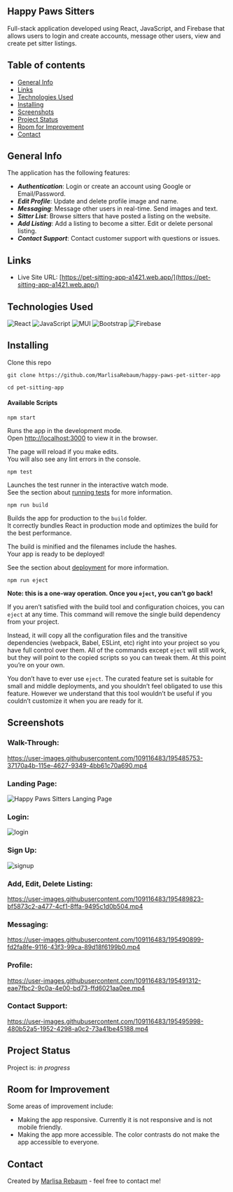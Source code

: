 ## Happy Paws Sitters
Full-stack application developed using React, JavaScript, and Firebase that 
allows users to login and create accounts, message other users, view and create
pet sitter listings.

## Table of contents

* [General Info](#general-info)
* [Links](#links)
* [Technologies Used](#technologies-used)
* [Installing](#installing)
* [Screenshots](#screenshots)
* [Project Status](#project-status)
* [Room for Improvement](#room-for-improvement)
* [Contact](#contact)

## General Info
The application has the following features:
* ***Authentication***: Login or create an account using Google or Email/Password.
* ***Edit Profile***: Update and delete profile image and name.
* ***Messaging***: Message other users in real-time. Send images and text.
* ***Sitter List***: Browse sitters that have posted a listing on the website.
* ***Add Listing***: Add a listing to become a sitter. Edit or delete personal listing.
* ***Contact Support***: Contact customer support with questions or issues.

## Links
- Live Site URL: [https://pet-sitting-app-a1421.web.app/](https://pet-sitting-app-a1421.web.app/)

## Technologies Used
![React](https://img.shields.io/badge/react-%2320232a.svg?style=for-the-badge&logo=react&logoColor=%2361DAFB)
![JavaScript](https://img.shields.io/badge/javascript-%23323330.svg?style=for-the-badge&logo=javascript&logoColor=%23F7DF1E)
![MUI](https://img.shields.io/badge/MUI-%230081CB.svg?style=for-the-badge&logo=mui&logoColor=white)
![Bootstrap](https://img.shields.io/badge/bootstrap-%23563D7C.svg?style=for-the-badge&logo=bootstrap&logoColor=white)
![Firebase](https://img.shields.io/badge/firebase-%23039BE5.svg?style=for-the-badge&logo=firebase)

## Installing

Clone this repo

```
git clone https://github.com/MarlisaRebaum/happy-paws-pet-sitter-app

cd pet-sitting-app
```  

#### Available Scripts

```  
npm start
```   

Runs the app in the development mode.\
Open [http://localhost:3000](http://localhost:3000) to view it in the browser.

The page will reload if you make edits.\
You will also see any lint errors in the console.

```  
npm test
```  
Launches the test runner in the interactive watch mode.\
See the section about [running tests](https://facebook.github.io/create-react-app/docs/running-tests) 
for more information.

```  
npm run build
```  
Builds the app for production to the `build` folder.\
It correctly bundles React in production mode and optimizes the build for the best performance.

The build is minified and the filenames include the hashes.\
Your app is ready to be deployed!

See the section about [deployment](https://facebook.github.io/create-react-app/docs/deployment) for more information.

```  
npm run eject
```  

**Note: this is a one-way operation. Once you `eject`, you can’t go back!**

If you aren’t satisfied with the build tool and configuration choices, you can `eject` at any time. This command will remove the single build dependency from your project.

Instead, it will copy all the configuration files and the transitive dependencies (webpack, Babel, ESLint, etc) right into your project so you have full control over them. All of the commands except `eject` will still work, but they will point to the copied scripts so you can tweak them. At this point you’re on your own.

You don’t have to ever use `eject`. The curated feature set is suitable for small and middle deployments, and you shouldn’t feel obligated to use this feature. However we understand that this tool wouldn’t be useful if you couldn’t customize it when you are ready for it.

## Screenshots

### Walk-Through:

https://user-images.githubusercontent.com/109116483/195485753-37170a4b-115e-4627-9349-4bb61c70a690.mp4


### Landing Page: 

![Happy Paws Sitters Langing Page](https://user-images.githubusercontent.com/109116483/195486091-0597c7f1-3050-4827-8b38-4cacf49e62ef.JPG)


### Login:

![login](https://user-images.githubusercontent.com/109116483/195486714-589f9cb8-a28e-4a58-a9a7-c9258602e6e0.JPG)


### Sign Up:

![signup](https://user-images.githubusercontent.com/109116483/195487003-639b6399-ffb6-48df-a0c8-4d62fc8c55ee.JPG)


### Add, Edit, Delete Listing:

https://user-images.githubusercontent.com/109116483/195489823-bf5873c2-a477-4cf1-8ffa-9495c1d0b504.mp4


### Messaging:

https://user-images.githubusercontent.com/109116483/195490899-fd2fa8fe-9116-43f3-99ca-89d18f6199b0.mp4


### Profile:

https://user-images.githubusercontent.com/109116483/195491312-eae7fbc2-9c0a-4e00-bd73-ffd6021aa0ee.mp4


### Contact Support:

https://user-images.githubusercontent.com/109116483/195495998-480b52a5-1952-4298-a0c2-73a41be45188.mp4


## Project Status
Project is:  _in progress_ 

## Room for Improvement
Some areas of improvement include:

- Making the app responsive. Currently it is not responsive and is not mobile friendly.
- Making the app more accessible. The color contrasts do not make the app accessible
to everyone.

## Contact
Created by [Marlisa Rebaum](https://www.linkedin.com/in/marlisarebaum/) - feel free to contact me!